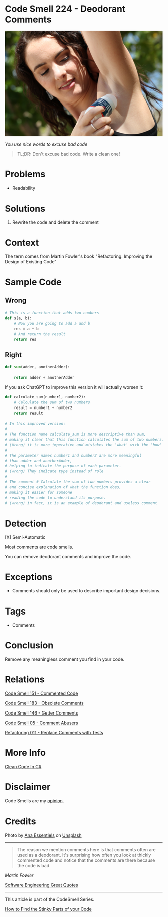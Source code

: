 # Code Smell 224 - Deodorant Comments
            
![Code Smell 224 - Deodorant Comments](Code%20Smell%20224%20-%20Deodorant%20Comments.jpg)

*You use nice words to excuse bad code*

> TL;DR: Don't excuse bad code. Write a clean one!

# Problems

- Readability

# Solutions

1. Rewrite the code and delete the comment

# Context

The term comes from Martin Fowler's book "Refactoring: Improving the Design of Existing Code"

# Sample Code

## Wrong

[Gist Url]: # (https://gist.github.com/mcsee/fd3612b1beeb9cde934bec4eca92bf16)

```python
# This is a function that adds two numbers
def s(a, b):
    # Now you are going to add a and b
    res = a + b
    # And return the result
    return res
```

## Right

[Gist Url]: # (https://gist.github.com/mcsee/57f6e1f31f3cd599deafc21236ae71ce)

```python
def sum(adder, anotherAdder):
    
    return adder + anotherAdder
```

If you ask ChatGPT to improve this version it will actually worsen it:

[Gist Url]: # (https://gist.github.com/mcsee/57bce159d43ab49377e9de2de1e6706d)

```python
def calculate_sum(number1, number2):
    # Calculate the sum of two numbers
    result = number1 + number2
    return result

# In this improved version:
#
# The function name calculate_sum is more descriptive than sum, 
# making it clear that this function calculates the sum of two numbers.
# (Wrong) it is more imperative and mistakes the 'what' with the 'how'
#
# The parameter names number1 and number2 are more meaningful 
# than adder and anotherAdder, 
# helping to indicate the purpose of each parameter.
# (wrong) They indicate type instead of role
#
# The comment # Calculate the sum of two numbers provides a clear 
# and concise explanation of what the function does, 
# making it easier for someone 
# reading the code to understand its purpose.    
# (wrong) in fact, it is an example of deodorant and useless comment
```

# Detection

[X] Semi-Automatic 

Most comments are code smells. 

You can remove deodorant comments and improve the code.

# Exceptions

- Comments should only be used to describe important design decisions.

# Tags

- Comments

# Conclusion

Remove any meaningless comment you find in your code.

# Relations

[Code Smell 151 - Commented Code](https://github.com/mcsee/Software-Design-Articles/tree/main/Articles/Code%20Smells/Code%20Smell%20151%20-%20Commented%20Code/readme.md)

[Code Smell 183 - Obsolete Comments](https://github.com/mcsee/Software-Design-Articles/tree/main/Articles/Code%20Smells/Code%20Smell%20183%20-%20Obsolete%20Comments/readme.md)

[Code Smell 146 - Getter Comments](https://github.com/mcsee/Software-Design-Articles/tree/main/Articles/Code%20Smells/Code%20Smell%20146%20-%20Getter%20Comments/readme.md)

[Code Smell 05 - Comment Abusers](https://github.com/mcsee/Software-Design-Articles/tree/main/Articles/Code%20Smells/Code%20Smell%2005%20-%20Comment%20Abusers/readme.md)

[Refactoring 011 - Replace Comments with Tests](https://github.com/mcsee/Software-Design-Articles/tree/main/Articles/Refactorings/Refactoring%20011%20-%20Replace%20Comments%20with%20Tests/readme.md)

# More Info

[Clean Code In C#](https://learning.oreilly.com/library/view/clean-code-in/9781838982973)

# Disclaimer

Code Smells are my [opinion](https://github.com/mcsee/Software-Design-Articles/tree/main/Articles/Blogging/I%20Wrote%20More%20than%2090%20Articles%20on%202021%20Here%20is%20What%20I%20Learned/readme.md).

# Credits

Photo by [Ana Essentiels](https://unsplash.com/@ana_essentiels) on [Unsplash](https://unsplash.com/photos/Eh6iapfqDzA)
    
* * *

> The reason we mention comments here is that comments often are used as a deodorant. It's surprising how often you look at thickly commented code and notice that the comments are there because the code is bad. 

_Martin Fowler_
 
[Software Engineering Great Quotes](https://github.com/mcsee/Software-Design-Articles/tree/main/Articles/Quotes/Software%20Engineering%20Great%20Quotes/readme.md)

* * *

This article is part of the CodeSmell Series.

[How to Find the Stinky Parts of your Code](https://github.com/mcsee/Software-Design-Articles/tree/main/Articles/Code%20Smells/How%20to%20Find%20the%20Stinky%20parts%20of%20your%20Code/readme.md)